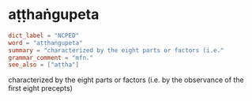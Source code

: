 # aṭṭhaṅgupeta

``` toml
dict_label = "NCPED"
word = "aṭṭhaṅgupeta"
summary = "characterized by the eight parts or factors (i.e."
grammar_comment = "mfn."
see_also = ["aṭṭha"]
```

characterized by the eight parts or factors (i.e. by the observance of the first eight precepts)

